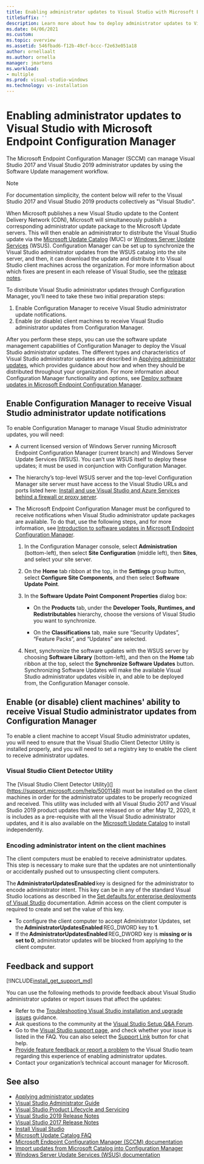 ```yaml
---
title: Enabling administrator updates to Visual Studio with Microsoft Endpoint Configuration Manager
titleSuffix: ''
description: Learn more about how to deploy administrator updates to Visual Studio.
ms.date: 04/06/2021
ms.custom: 
ms.topic: overview
ms.assetid: 546fbad6-f12b-49cf-bccc-f2e63e051a18
author: ornellaalt
ms.author: ornella
manager: jmartens
ms.workload:
- multiple
ms.prod: visual-studio-windows
ms.technology: vs-installation
---
```

# Enabling administrator updates to Visual Studio with Microsoft Endpoint Configuration Manager

The Microsoft Endpoint Configuration Manager (SCCM) can manage Visual Studio 2017 and Visual Studio 2019 administrator updates by using the Software Update management workflow.

> [!NOTE]
> For documentation simplicity, the content below will refer to the Visual Studio 2017 and Visual Studio 2019 products collectively as "Visual Studio".

When Microsoft publishes a new Visual Studio update to the Content Delivery Network (CDN), Microsoft will simultaneously publish a corresponding administrator update package to the Microsoft Update servers. This will then enable an administrator to distribute the Visual Studio update via the [Microsoft Update Catalog](https://www.catalog.update.microsoft.com/Home.aspx) (MUC) or [Windows Server Update Services](https://docs.microsoft.com/windows-server/administration/windows-server-update-services/get-started/windows-server-update-services-wsus) (WSUS). Configuration Manager can be set up to synchronize the Visual Studio administrator updates from the WSUS catalog into the site server, and then, it can download the update and distribute it to Visual Studio client machines across the organization. For more information about which fixes are present in each release of Visual Studio, see the [release notes](https://docs.microsoft.com/visualstudio/releases/2019/release-notes). 

To distribute Visual Studio administrator updates through Configuration Manager, you’ll need to take these two initial preparation steps: 
1. Enable Configuration Manager to receive Visual Studio administrator update notifications. 
2. Enable (or disable) client machines to receive Visual Studio administrator updates from Configuration Manager.

After you perform these steps, you can use the software update management capabilities of Configuration Manager to deploy the Visual Studio administrator updates. The different types and characteristics of Visual Studio administrator updates are described in [Applying administrator updates](../install/applying-administrator-updates.md), which provides guidance about how and when they should be distributed throughout your organization. For more information about Configuration Manager functionality and options, see [Deploy software updates in Microsoft Endpoint Configuration Manager](https://docs.microsoft.com/mem/configmgr/sum/deploy-use/deploy-software-updates). 

## Enable Configuration Manager to receive Visual Studio administrator update notifications 

To enable Configuration Manager to manage Visual Studio administrator updates, you will need: 

* A current licensed version of Windows Server running Microsoft Endpoint Configuration Manager (current branch) and Windows Server Update Services (WSUS). You can’t use WSUS itself to deploy these updates; it must be used in conjunction with Configuration Manager. 

* The hierarchy’s top-level WSUS server and the top-level Configuration Manager site server must have access to the Visual Studio URLs and ports listed here: [Install and use Visual Studio and Azure Services behind a firewall or proxy server](../install/install-and-use-visual-studio-behind-a-firewall-or-proxy-server.md).  

* The Microsoft Endpoint Configuration Manager must be configured to receive notifications when Visual Studio administrator update packages are available.  To do that, use the following steps, and for more information, see [Introduction to software updates in Microsoft Endpoint Configuration Manager](https://docs.microsoft.com/mem/configmgr/sum/understand/software-updates-introduction).

  1. In the Configuration Manager console, select **Administration** (bottom-left), then select **Site Configuration** (middle left), then **Sites**, and select your site server. 

  2. On the **Home** tab ribbon at the top, in the **Settings** group button, select **Configure Site Components**, and then select **Software Update Point**. 

  3. In the **Software Update Point Component Properties** dialog box: 

        * On the **Products** tab, under the **Developer Tools, Runtimes, and Redistributables** hierarchy, choose the versions of Visual Studio you want to synchronize.   

        * On the **Classifications** tab, make sure “Security Updates”, “Feature Packs”, and “Updates” are selected.   

  4. Next, synchronize the software updates with the WSUS server by choosing **Software Library** (bottom-left), and then on the **Home** tab ribbon at the top, select the **Synchronize Software Updates** button. Synchronizing Software Updates will make the available Visual Studio administrator updates visible in, and able to be deployed from, the Configuration Manager console.   

## Enable (or disable) client machines' ability to receive Visual Studio administrator updates from Configuration Manager

To enable a client machine to accept Visual Studio administrator updates, you will need to ensure that the Visual Studio Client Detector Utility is installed properly, and you will need to set a registry key to enable the client to receive administrator updates.  

### Visual Studio Client Detector Utility 

The [Visual Studio Client Detector Utility](](https://support.microsoft.com/help/5001148) must be installed on the client machines in order for the administrator updates to be properly recognized and received. This utility was included with all Visual Studio 2017 and Visual Studio 2019 product updates that were released on or after May 12, 2020, it is includes as a pre-requisite with all the Visual Studio administrator updates, and it is also available on the [Microsoft Update Catalog](https://catalog.update.microsoft.com) to install independently.  
### Encoding administrator intent on the client machines 

The client computers must be enabled to receive administrator updates. This step is necessary to make sure that the updates are not unintentionally or accidentally pushed out to unsuspecting client computers. 

The **AdministratorUpdatesEnabled** key is designed for the administrator to encode administrator intent. This key can be in any of the standard Visual Studio locations as described in the [Set defaults for enterprise deployments of Visual Studio](https://docs.microsoft.com/visualstudio/install/set-defaults-for-enterprise-deployments) documentation. Admin access on the client computer is required to create and set the value of this key. 

* To configure the client computer to accept Administrator Updates, set the **AdministratorUpdatesEnabled** REG_DWORD key to **1**. 
* If the **AdministratorUpdatesEnabled** REG_DWORD key is **missing or is set to 0**, administrator updates will be blocked from applying to the client computer. 

## Feedback and support
[!INCLUDE[install_get_support_md](includes/install_get_support_md.md)]

You can use the following methods to provide feedback about Visual Studio administrator updates or report issues that affect the updates:
* Refer to the [Troubleshooting Visual Studio installation and upgrade issues](../install/troubleshooting-installation-issues.md) guidance.
* Ask questions to the community at the [Visual Studio Setup Q&A Forum](https://docs.microsoft.com/answers/topics/vs-setup.html).
* Go to the [Visual Studio support page](https://visualstudio.microsoft.com/vs/support/), and check whether your issue is listed in the FAQ.  You can also select the [Support Link](https://visualstudio.microsoft.com/vs/support/#talktous) button for chat help.
* [Provide feature feedback or report a problem](https://aka.ms/vs/wsus/feedback) to the Visual Studio team regarding this experience of enabling administrator updates.
* Contact your organization’s technical account manager for Microsoft.

## See also
* [Applying administrator updates](../install/applying-administrator-updates.md)
* [Visual Studio Administrator Guide](../install/visual-studio-administrator-guide.md)
* [Visual Studio Product Lifecycle and Servicing](https://docs.microsoft.com/visualstudio/productinfo/vs-servicing-vs)
* [Visual Studio 2019 Release Notes](https://docs.microsoft.com/visualstudio/releases/2019/release-notes)
* [Visual Studio 2017 Release Notes](https://docs.microsoft.com/visualstudio/releasenotes/vs2017-relnotes)
* [Install Visual Studio](../install/install-visual-studio.md)
* [Microsoft Update Catalog FAQ](https://www.catalog.update.microsoft.com/faq.aspx)
* [Microsoft Endpoint Configuration Manager (SCCM) documentation](https://docs.microsoft.com/mem/configmgr)
* [Import updates from Microsoft Catalog into Configuration Manager](https://docs.microsoft.com/mem/configmgr/sum/get-started/synchronize-software-updates#import-updates-from-the-microsoft-update-catalog)
* [Windows Server Update Services (WSUS) documentation](https://docs.microsoft.com/windows-server/administration/windows-server-update-services/get-started-windows-server-update-services-wsus)
